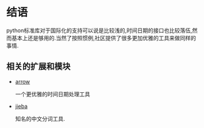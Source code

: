 # 结语

python标准库对于国际化的支持可以说是比较浅的,时间日期的接口也比较落伍,然而基本上还是够用的.当然了按照惯例,社区提供了很多更加优雅的工具来做同样的事情.

## 相关的扩展和模块

+ [arrow](https://github.com/crsmithdev/arrow)

    一个更优雅的时间日期处理工具

+ [jieba](https://github.com/fxsjy/jieba)

    知名的中文分词工具.


